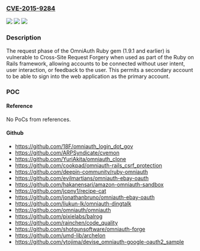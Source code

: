 ### [CVE-2015-9284](https://cve.mitre.org/cgi-bin/cvename.cgi?name=CVE-2015-9284)
![](https://img.shields.io/static/v1?label=Product&message=omniauth%20ruby%20gem&color=blue)
![](https://img.shields.io/static/v1?label=Version&message=n%2Fa&color=blue)
![](https://img.shields.io/static/v1?label=Vulnerability&message=Cross-Site%20Request%20Forgery%20(CSRF)%20(CWE-352)&color=brighgreen)

### Description

The request phase of the OmniAuth Ruby gem (1.9.1 and earlier) is vulnerable to Cross-Site Request Forgery when used as part of the Ruby on Rails framework, allowing accounts to be connected without user intent, user interaction, or feedback to the user. This permits a secondary account to be able to sign into the web application as the primary account.

### POC

#### Reference
No PoCs from references.

#### Github
- https://github.com/18F/omniauth_login_dot_gov
- https://github.com/ARPSyndicate/cvemon
- https://github.com/YuriAkita/omniauth_clone
- https://github.com/cookpad/omniauth-rails_csrf_protection
- https://github.com/deepin-community/ruby-omniauth
- https://github.com/evilmartians/omniauth-ebay-oauth
- https://github.com/hakanensari/amazon-omniauth-sandbox
- https://github.com/jcpny1/recipe-cat
- https://github.com/jonathanbruno/omniauth-ebay-oauth
- https://github.com/liukun-lk/omniauth-dingtalk
- https://github.com/omniauth/omniauth
- https://github.com/pixielabs/balrog
- https://github.com/rainchen/code_quality
- https://github.com/shotgunsoftware/omniauth-forge
- https://github.com/umd-lib/archelon
- https://github.com/ytojima/devise_omniauth-google-oauth2_sample

